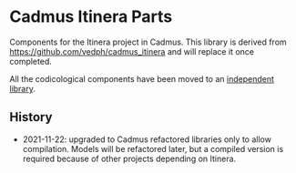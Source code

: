 # Cadmus Itinera Parts

Components for the Itinera project in Cadmus. This library is derived from <https://github.com/vedph/cadmus_itinera> and will replace it once completed.

All the codicological components have been moved to an [independent library](https://github.com/vedph/cadmus-codicology).

## History

- 2021-11-22: upgraded to Cadmus refactored libraries only to allow compilation. Models will be refactored later, but a compiled version is required because of other projects depending on Itinera.
